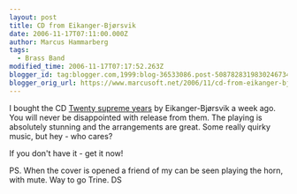 ```yaml
---
layout: post
title: CD from Eikanger-Bjørsvik
date: 2006-11-17T07:11:00.000Z
author: Marcus Hammarberg
tags:
  - Brass Band
modified_time: 2006-11-17T07:17:52.263Z
blogger_id: tag:blogger.com,1999:blog-36533086.post-5087828319830246734
blogger_orig_url: https://www.marcusoft.net/2006/11/cd-from-eikanger-bjrsvik.html
---
```



I
bought the CD [Twenty supreme
years](http://www.4barsrest.com/shopping/cd_detail.asp?id=586) by
Eikanger-Bjørsvik a week ago. You will never be disappointed with
release from them. The playing is absolutely stunning and the
arrangements are great. Some really quirky music, but hey - who cares?

If you don't have it - get it now!

PS. When the cover is opened a friend of my can be seen playing the
horn, with mute. Way to go Trine.
DS
